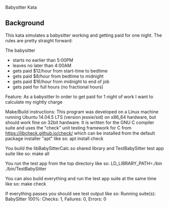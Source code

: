 Babysitter Kata

Background
----------
This kata simulates a babysitter working and getting paid for one night.  The rules are pretty straight forward:

The babysitter 
- starts no earlier than 5:00PM
- leaves no later than 4:00AM
- gets paid $12/hour from start-time to bedtime
- gets paid $8/hour from bedtime to midnight
- gets paid $16/hour from midnight to end of job
- gets paid for full hours (no fractional hours)


Feature:
As a babysitter
In order to get paid for 1 night of work
I want to calculate my nightly charge

Make/Build instructions:
This program was developed on a Linux machine running Ubuntu 14.04.5 LTS (version jessie/sid) on x86_64
hardware, but should work fine on 32bit hardware. It is written for the GNU C compiler suite and uses 
the "check" unit testing framework for C from https://libcheck.github.io/check/ which can be installed 
from the default package installer "apt" like so:
apt install check

You build the libBabySitterCalc.so shared library and TestBabySitter test app suite like so:
make all

You run the test app from the top directory like so:
LD_LIBRARY_PATH=./bin ./bin/TestBabySitter

You can also build everything and run the test app suite at the same time like so:
make check

If everything passes you should see test output like so:
Running suite(s): BabySitter
100%: Checks: 1, Failures: 0, Errors: 0

